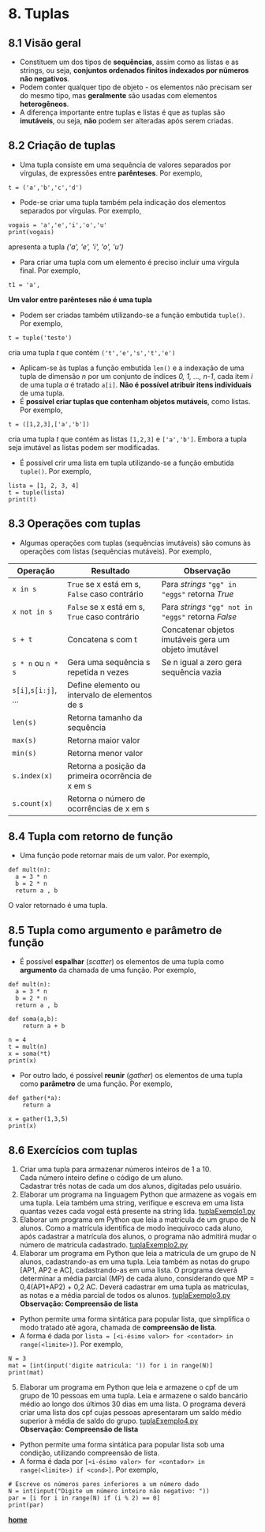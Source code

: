 # 8. Tuplas 

## 8.1 Visão geral
- Constituem um dos tipos de **sequências**, assim como as listas e as strings, ou seja, **conjuntos ordenados finitos indexados por números não negativos**. 
- Podem conter qualquer tipo de objeto - os elementos não precisam ser do mesmo tipo, mas **geralmente** são usadas com elementos **heterogêneos**.
- A diferença importante entre tuplas e listas é que as tuplas são **imutáveis**, ou seja, **não** podem ser alteradas após serem criadas.

## 8.2 Criação de tuplas 
- Uma tupla consiste em uma sequência de valores separados por vírgulas, de expressões entre **parênteses**. Por exemplo,

```
t = ('a','b','c','d')
```
- Pode-se criar uma tupla também pela indicação dos elementos separados por vírgulas. Por exemplo,  
```
vogais = 'a','e','i','o','u'
print(vogais)
```
apresenta a tupla *('a', 'e', 'i', 'o', 'u')*
- Para criar uma tupla com um elemento é preciso incluir uma vírgula final. Por exemplo,  

```
t1 = 'a',
```
**Um valor entre parênteses não é uma tupla**
- Podem ser criadas também utilizando-se a função embutida `tuple()`. Por exemplo,
```
t = tuple('teste')
```
cria uma tupla *t* que contém `('t','e','s','t','e')`
- Aplicam-se às tuplas a função embutida `len()` e a indexação de uma tupla de dimensão *n* por um conjunto de índices *0, 1, …, n-1*, cada item *i* de uma tupla *a* é tratado `a[i]`. **Não é possível atribuir itens individuais** de uma tupla.
- É **possível criar tuplas que contenham objetos mutáveis**, como listas. Por exemplo,
```
t = ([1,2,3],['a','b'])
```
cria uma tupla *t* que contém as listas `[1,2,3]` e `['a','b']`. Embora a tupla seja imutável as listas podem ser modificadas.  
- É possível crir uma lista em tupla utilizando-se a função embutida `tuple()`. Por exemplo,  
```
lista = [1, 2, 3, 4]
t = tuple(lista)
print(t)
```
## 8.3 Operações com tuplas
- Algumas operações com tuplas (sequências imutáveis) são comuns às operações com listas (sequências mutáveis). Por exemplo,

| Operação | Resultado | Observação |
| -------- | --------- | ---------- |
| `x in s` | `True` se x está em s, `False` caso contrário | Para *strings* `"gg" in "eggs"` retorna *True* |
| `x not in s` | `False` se x está em s, `True` caso contrário | Para *strings* `"gg" not in "eggs"` retorna *False* |
| `s + t` | Concatena s com t | Concatenar objetos imutáveis gera um objeto imutável |
| `s * n` ou `n * s`| Gera uma sequência s repetida n vezes | Se n igual a zero gera sequência vazia |
| `s[i]`,`s[i:j]`, ... | Define elemento ou intervalo de elementos de s |  |
| `len(s)` | Retorna tamanho da sequência |  |
| `max(s)` | Retorna maior valor |  |
| `min(s)` | Retorna menor valor |  |
| `s.index(x)` | Retorna a posição da primeira ocorrência de x em s |  |
| `s.count(x)` | Retorna o número de ocorrências de x em s |  |


## 8.4 Tupla com retorno de função
- Uma função pode retornar mais de um valor. Por exemplo,  

```
def mult(n):
  a = 3 * n
  b = 2 * n
  return a , b
```
O valor retornado é uma tupla.

## 8.5 Tupla como argumento e parâmetro de função
- É possível **espalhar** (*scatter*) os elementos de uma tupla como **argumento** da chamada de uma função. Por exemplo,  

```
def mult(n):
  a = 3 * n
  b = 2 * n
  return a , b

def soma(a,b):
    return a + b

n = 4
t = mult(n)
x = soma(*t)
print(x)
```
- Por outro lado, é possível **reunir** (*gather*) os elementos de uma tupla como **parâmetro** de uma função. Por exemplo,  

```
def gather(*a):
    return a

x = gather(1,3,5)
print(x)
```

## 8.6 Exercícios com tuplas
1. Criar uma tupla para armazenar números inteiros de 1 a 10.   
Cada número inteiro define o código de um aluno.  
Cadastrar três notas de cada um dos alunos, digitadas pelo usuário.  
2. Elaborar um programa na linguagem Python que armazene as vogais em uma tupla. Leia também uma string, verifique e escreva em uma lista quantas vezes cada vogal está presente na string lida. [tuplaExemplo1.py](https://github.com/claytonjasilva/prog_exemplos/blob/main/tuplaExemplo1.py)
3. Elaborar um programa em Python que leia a matrícula de um grupo de N alunos. Como a matrícula identifica de modo inequìvoco cada aluno, após cadastrar a matrícula dos alunos, o programa não admitirá mudar o número de matrícula cadastrado.  [tuplaExemplo2.py](https://github.com/claytonjasilva/prog_exemplos/blob/main/tuplaExemplo2.py)
4. Elaborar um programa em Python que leia a matrícula de um grupo de N alunos, cadastrando-as em uma tupla. Leia também as notas do grupo [AP1, AP2 e AC], cadastrando-as em uma lista. O programa deverá determinar a média parcial (MP) de cada aluno, considerando que MP = 0,4(AP1+AP2) + 0,2 AC. Deverá cadastrar em uma tupla as matriculas, as notas e a média parcial de todos os alunos.  [tuplaExemplo3.py](https://github.com/claytonjasilva/prog_exemplos/blob/main/tuplaExemplo3.py)    
**Observação: Compreensão de lista**
- Python permite uma forma sintática para popular lista, que simplifica o modo tratado até agora, chamada de **compreensão de lista**.  
- A forma é dada por `lista = [<i-ésimo valor> for <contador> in range(<limite>)]`. Por exemplo,  
```
N = 3
mat = [int(input('digite matricula: ')) for i in range(N)]
print(mat)
```    
5. Elaborar um programa em Python que leia e armazene o cpf de um grupo de 10 pessoas em uma tupla. Leia e armazene o saldo bancário médio ao longo dos últimos 30 dias em uma lista. O programa deverá criar uma lista dos cpf cujas pessoas apresentaram um saldo médio superior à média de saldo do grupo. [tuplaExemplo4.py](https://github.com/claytonjasilva/prog_exemplos/blob/main/tuplaExemplo4.py)     
**Observação: Compreensão de lista**  
- Python permite uma forma sintática para popular lista sob uma condição, utilizando compreensão de lista. 
- A forma é dada por `[<i-ésimo valor> for <contador> in range(<limite>) if <cond>]`. Por exemplo,
```
# Escreve os números pares inferiores a um número dado
N = int(input("Digite um número inteiro não negativo: "))
par = [i for i in range(N) if (i % 2) == 0]
print(par)
```

**[home](https://github.com/claytonjasilva/claytonjasilva.github.io/blob/main/progPython_aulas.md)**

